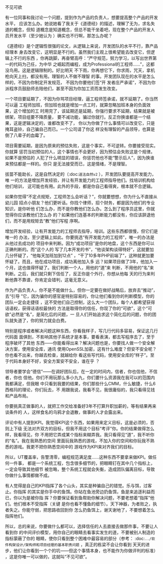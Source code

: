     
不见可欲

有一位同事和我讨论一个问题，提到作为产品的负责人，想要提高整个产品的开发水平，
应该怎么办。她说她看了我关于《道德经》的描述，理解了无为，求名失道的概念，但知
道概念是知道概念，但总不能干坐着吧，现在整个产品的开发人员开发水平（至少她认为
）确实也不行啊，那怎么办呢？

《道德经》是个逻辑性很强的论文，从逻辑上来说，开发团队的水平不行，靠产品经理本
身去改变它，这明显是不行的。虽然我们主观上很希望能去改变它，但逻辑上不行的东西
，你再跳脚，再奋臂高呼：“严守规范，努力学习，以写出世界第一的代码为己任，为中华
之崛起而编程，成为Professional的工程师……”，这都没鸟用。这是逻辑限制的。好比明天
不下雨，你再想它下，你求雨，咒天，拿机枪向天上扫，都没有用。理智的人不做不理智
的事。开发团队现在的水平是怎么样的，不因为你制定开发规范， 不因为你要他们签“开
发者庄严承诺”，不因为你派程序员鼓励师去陪他们，甚至不因为你加工资而发生改变。

一个项目要延期了，不因为你骂项目经理，逼工程师签承诺，就不延期了。你当然可以逼
工程师加班，但加班也就是增加一点工时，就算忽略加班本身的负面效果，这个增加的工
时用完了，该延期还是延期，你强行要求不延期，结果就是被绑架，项目组要不降质量，
要不减功能，骗过你就行。反正你换谁都是一个结果，这是逻辑决定的，谁都改变不了，
你以为你做了什么事情可以改变它，只是掩耳盗铃，自己骗自己而已。一个公司请了你这
样没有理智的产品领导，也算是倒了八辈子的血霉了。

项目需要延期，是因为原来的预估失败，这是个事实，不可逆转。你要接受现实。你就算
惩罚当初预估的人，这个事情也不会更好，因为预估会失败这是个规律。如果不是预估的
人犯了什么明显的错误，你惩罚他也不能“警示后人”，因为换谁来预估都是一样的。你只
是无法接受而已，这是情绪，不是理智。

拔苗不能助长，这是自然决定的（:doc:`道法自然v2` ），开发团队要提高开发能力，唯
一的方法是增加开发经验，并让有开发能力的工程师指导他们。找培训机构给他们培训，
这可能也有用。此外的手段，都是你自己看得爽，根本就不合逻辑。

如果你觉得“不定点规矩，工程师怎么会听话？”，你就要想想，你为什么不直接从幼儿园
招点小朋友？他们更听话。你找个律师，招个财务，都是因为他们的专业知识，是你听他
们怎么办，而不是你教他们怎么办。怎么到了程序员这里，你就觉得你应该教他们怎么办
的？如果他们连基本的判断能力都没有，你应该辞退他们，而不是用规矩去“教”他们写程
序啊。

增加开发经验，让有开发能力的工程师去指导，培训。这些东西都很慢，但它们是唯一的
办法，至少逻辑上如此。你要挑选“有开发能力的工程师”，唯一的办法是从他过去成功的
项目中来判断。因为“成功项目”是你的地盘，这个东西是你可以正确判断的。而“这个人的
写了几本开发的书”，“他谈架构谈得特好”，这就要加几分怀疑了，“他每天加班加到12点”
，“干了10多年PHP前端了”，这种就更加要怀疑了。而且，他在成功项目，成功离他加入多
远？如果项目做了3年，他加入一个月，这也值得怀疑了。我们判断一个人，用他的“道”来
判断，不用他的“名”来判断。之后，我们就只剩下信任了，反正你是个外行，你想从他每
天的行为来判断他靠不靠谱，你肯定会错判，这毫无意义。

作为产品负责人，你不是不能做什么，但你一定要在做好战略后，放弃去“推动”，去“引导
”它，因为骗你的感官是特别容易的，你让他们看到你的判断模型，你的团队一定会走捷径
，这不受他们自己控制，这么大一个团队，每个人都希望获得话语权，获得话语权最快的
方法是取得你的信任，你现了你的“可欲”，这个“可欲”必然是“名”，是简化后的问题，一
旦人们开始追求这个简化后的问题，你的团队就失道了，你的努力就会白费。

特别是程序或者解决问题这种东西，你看我样子，写几行代码多容易，保证这几行代码面
面俱到，不影响其他子系统才是本事，要看表演，都去写程序去了，至于程序破坏了其他
东西——你能看得出来？解决问题也是，你要找人做一个安全解决方案，使用安全库，通讯
使用OpenSSL加密，这有什么难度？但安不安全呢？你也看不出来，你越去检查，就越给你
看这些写代码，使用安全库的“样子”。至于代码本身好不好，安全方案安不安全，谁在乎
？

领导者要学会“德信”——在调好团队后，在一定的时间内，信者，你也信他，不信者，你也
信他。你们不用玩那么多小九九，你们要什么资源我在我可以的范围内我都满足，但我眼
中只看到我要的结果，你们那些什么CMM，什么敏捷，什么6西格玛的理论，你们玩去，不
用跟我说，我看不见，我很庸俗的，我只看得见钱和产品布局。

你要挑真正做事的人，就把工作交给准备好3年不打算升职加薪的，等有结果再来谈条件的
人，这样食名的乌鸦才会退散，做事的人才会露出来。

评论中有人提到KPI。我觉得KPI这个东西，如果用来定义目标，这是必须的，否则上下级
无法对齐双方的目标，但我不用这个目标“考评”你。你的结果做得怎么样，我看得见，你
不用把它弄成某个指标来糊弄我。我只看得见“道”，我不听你的“名”。我在我熟悉的空间
里面玩我熟悉的游戏，不加入你的空间和你玩我不熟悉的游戏。我更不把你熟悉空间中的
游戏作为KPI来对齐我们的目标。

所以，UT覆盖率，告警清零，编程规范满足度……这种东西不要拿来做KPI。做任何一件事，
都是一个系统工程，包含很多细节的，把眼睛钉在其中几个指标上，一定会导致其他细节
被忽略，整个系统工程就会失衡，造成团队偏离目标，导致你做什么事情都做不成。

有人觉得是自己的KPI指挥了各个山头，其实是种骗自己的错觉。乐与饵，过客止。你指挥
的其实是你手中的鱼饵。你站在鱼池旁边扔鱼饵，鱼是来追逐利益而已，你以为是被你指
挥？你要保证看到鱼帮助你解决问题，不要老想着“指挥”他们。他们根本不受指挥（关键
是你也看不懂鱼的细节）。天下神器，为者败之，执者失之。你能守弱，把思路收回到你
怎么扔鱼饵上，谢天谢地了，不要想着怎么指挥他们。

所以，总的来说，你要做什么都可以，选择信任的人去直接去做那件事，不要让人看到你
的中间评价模型，用你自己的眼睛去看事实发生的道，不要被别人制造的指标蒙蔽了你的
眼睛，使你只看到整个困难中最容易的部分（参考：
:doc:`../软件构架设计/架构师和项目经理的基本职责问题` ，真正的栋梁不会让你看到
天天的进步，他们让你看到一个个的坑——但这个事情本身，也不能作为你做评判的标准）
，这是你唯一可以做的，这就叫“不见可欲”。
